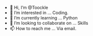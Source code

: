 - 👋 Hi, I’m @Toockle
- 👀 I’m interested in ... Coding.
- 🌱 I’m currently learning ... Python
- 💞️ I’m looking to collaborate on ... Skills
- 📫 How to reach me ... Via email.

<!---
Toockle/Toockle is a ✨ special ✨ repository because its `README.md` (this file) appears on your GitHub profile.
You can click the Preview link to take a look at your changes.
--->
